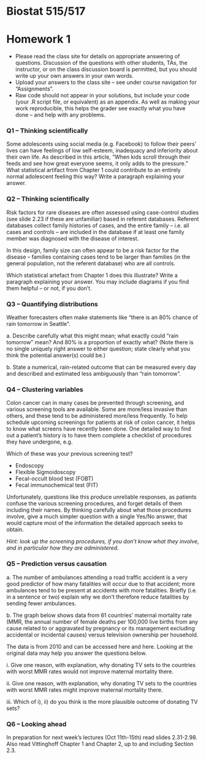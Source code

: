 # Biostat 515/517 
# Homework 1 

- Please read the class site for details on appropriate answering of questions. Discussion of the questions with 
other students, TAs, the instructor, or on the class discussion board is permitted, but you should write up your 
own answers in your own words. 
- Upload your answers to the class site – see under course navigation for “Assignments”. 
- Raw code should not appear in your solutions, but include your code (your .R script file, or equivalent) as an 
appendix. As well as making your work reproducible, this helps the grader see exactly what you have done – and 
help with any problems. 

### Q1 – Thinking scientifically 

Some adolescents using social media (e.g. Facebook) to follow their peers’ lives can have feelings of low self-esteem, 
inadequacy and inferiority about their own life. As described in this article, “When kids scroll through their feeds and see 
how great everyone seems, it only adds to the pressure.” What statistical artifact from Chapter 1 could contribute to an 
entirely normal adolescent feeling this way? Write a paragraph explaining your answer. 

### Q2 – Thinking scientifically 

Risk factors for rare diseases are often assessed using case-control studies (see slide 2.23 if these are unfamiliar) based 
in referent databases. Referent databases collect family histories of cases, and the entire family – i.e. all cases and 
controls – are included in the database if at least one family member was diagnosed with the disease of interest. 

In this design, family size can often appear to be a risk factor for the disease – families containing cases tend to be larger 
than families (in the general population, not the referent database) who are all controls. 

Which statistical artefact from Chapter 1 does this illustrate? Write a paragraph explaining your answer. You may 
include diagrams if you find them helpful – or not, if you don’t. 

### Q3 – Quantifying distributions 

Weather forecasters often make statements like “there is an 80% chance of rain tomorrow in Seattle”.  

a. Describe carefully what this might mean; what exactly could “rain tomorrow” mean? And 80% is a 
proportion of exactly what? (Note there is no single uniquely right answer to either question; state clearly 
what you think the potential answer(s) could be.) 

b. State a numerical, rain-related outcome that can be measured every day and described and estimated less 
ambiguously than “rain tomorrow”. 

### Q4 – Clustering variables  

Colon cancer can in many cases be prevented through screening, and various screening tools are available. Some are 
more/less invasive than others, and these tend to be administered more/less frequently. To help schedule upcoming 
screenings for patients at risk of colon cancer, it helps to know what screens have recently been done. One detailed way 
to find out a patient’s history is to have them complete a checklist of procedures they have undergone, e.g. 
 
Which of these was your previous screening test? 
-  Endoscopy 
-  Flexible Sigmoidoscopy 
-  Fecal-occult blood test (FOBT) 
-  Fecal immunochemical test (FIT) 
 
Unfortunately, questions like this produce unreliable responses, as patients confuse the various screening procedures, 
and forget details of them including their names. By thinking carefully about what those procedures involve, give a much 
simpler question with a single Yes/No answer, that would capture most of the information the detailed approach seeks 
to obtain. 
 
*Hint: look up the screening procedures, if you don’t know what they involve, and in particular how they are 
administered.*  

### Q5 – Prediction versus causation 

a. The number of ambulances attending a road traffic accident is a very good predictor of how many fatalities will 
occur due to that accident; more ambulances tend to be present at accidents with more fatalities. Briefly (i.e. in a 
sentence or two) explain why we don’t therefore reduce fatalities by sending fewer ambulances. 

b. The graph below shows data from 61 countries’ maternal mortality rate (MMR, the annual number of female 
deaths per 100,000 live births from any cause related to or aggravated by pregnancy or its management 
excluding accidental or incidental causes) versus television ownership per household.  
 
The data is from 2010 and can be accessed here and here. Looking at the original data may help you answer the 
questions below. 

i. Give one reason, with explanation, why donating TV sets to the countries with worst MMR rates would 
not improve maternal mortality there. 

ii. Give one reason, with explanation, why donating TV sets to the countries with worst MMR rates might 
improve maternal mortality there. 

iii. Which of i), ii) do you think is the more plausible outcome of donating TV sets? 

### Q6 – Looking ahead 
In preparation for next week’s lectures (Oct 11th-15th) read slides 2.31-2.98. Also read Vittinghoff Chapter 1 and Chapter 
2, up to and including Section 2.3. 
